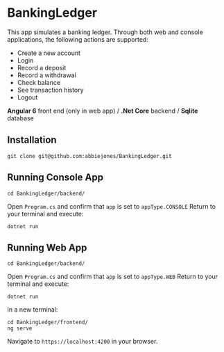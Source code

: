 # BankingLedger

This app simulates a banking ledger. Through both web and console applications, the following actions are supported:

- Create a new account
- Login
- Record a deposit
- Record a withdrawal
- Check balance
- See transaction history
- Logout

**Angular 6** front end (only in web app) / **.Net Core** backend / **Sqlite** database

## Installation

```
git clone git@github.com:abbiejones/BankingLedger.git
```

## Running Console App
```
cd BankingLedger/backend/
```
Open `Program.cs` and confirm that `app` is set to `appType.CONSOLE`
Return to your terminal and execute:

```
dotnet run
```
## Running Web App

```
cd BankingLedger/backend/
```
Open `Program.cs` and confirm that `app` is set to `appType.WEB`
Return to your terminal and execute:

```
dotnet run
```

In a new terminal:
```
cd BankingLedger/frontend/
ng serve
```

Navigate to `https://localhost:4200` in your browser.

